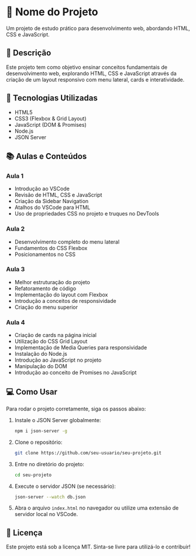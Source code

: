 # 📌 Nome do Projeto
Um projeto de estudo prático para desenvolvimento web, abordando HTML, CSS e JavaScript.

## 📝 Descrição
Este projeto tem como objetivo ensinar conceitos fundamentais de desenvolvimento web, explorando HTML, CSS e JavaScript através da criação de um layout responsivo com menu lateral, cards e interatividade.

## 🚀 Tecnologias Utilizadas
- HTML5
- CSS3 (Flexbox & Grid Layout)
- JavaScript (DOM & Promises)
- Node.js
- JSON Server

## 📚 Aulas e Conteúdos

### **Aula 1**
- Introdução ao VSCode
- Revisão de HTML, CSS e JavaScript
- Criação da Sidebar Navigation
- Atalhos do VSCode para HTML
- Uso de propriedades CSS no projeto e truques no DevTools

### **Aula 2**
- Desenvolvimento completo do menu lateral
- Fundamentos do CSS Flexbox
- Posicionamentos no CSS

### **Aula 3**
- Melhor estruturação do projeto
- Refatoramento de código
- Implementação do layout com Flexbox
- Introdução a conceitos de responsividade
- Criação do menu superior

### **Aula 4**
- Criação de cards na página inicial
- Utilização do CSS Grid Layout
- Implementação de Media Queries para responsividade
- Instalação do Node.js
- Introdução ao JavaScript no projeto
- Manipulação do DOM
- Introdução ao conceito de Promises no JavaScript

## 💻 Como Usar
Para rodar o projeto corretamente, siga os passos abaixo:

1. Instale o JSON Server globalmente:
   ```bash
   npm i json-server -g
   ```

2. Clone o repositório:
   ```bash
   git clone https://github.com/seu-usuario/seu-projeto.git
   ```

3. Entre no diretório do projeto:
   ```bash
   cd seu-projeto
   ```

4. Execute o servidor JSON (se necessário):
   ```bash
   json-server --watch db.json
   ```

5. Abra o arquivo `index.html` no navegador ou utilize uma extensão de servidor local no VSCode.

## 📄 Licença
Este projeto está sob a licença MIT. Sinta-se livre para utilizá-lo e contribuir!

